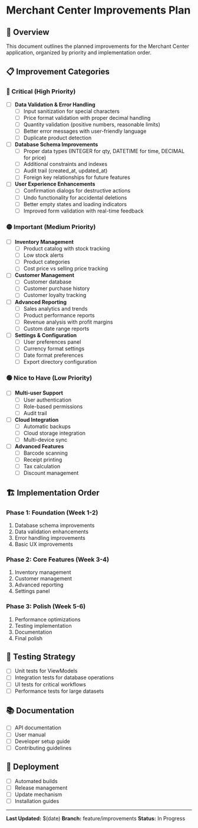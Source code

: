 # Merchant Center Improvements Plan

## 🎯 Overview
This document outlines the planned improvements for the Merchant Center application, organized by priority and implementation order.

## 📋 Improvement Categories

### 🔴 Critical (High Priority)
- [ ] **Data Validation & Error Handling**
  - [ ] Input sanitization for special characters
  - [ ] Price format validation with proper decimal handling
  - [ ] Quantity validation (positive numbers, reasonable limits)
  - [ ] Better error messages with user-friendly language
  - [ ] Duplicate product detection

- [ ] **Database Schema Improvements**
  - [ ] Proper data types (INTEGER for qty, DATETIME for time, DECIMAL for price)
  - [ ] Additional constraints and indexes
  - [ ] Audit trail (created_at, updated_at)
  - [ ] Foreign key relationships for future features

- [ ] **User Experience Enhancements**
  - [ ] Confirmation dialogs for destructive actions
  - [ ] Undo functionality for accidental deletions
  - [ ] Better empty states and loading indicators
  - [ ] Improved form validation with real-time feedback

### 🟡 Important (Medium Priority)
- [ ] **Inventory Management**
  - [ ] Product catalog with stock tracking
  - [ ] Low stock alerts
  - [ ] Product categories
  - [ ] Cost price vs selling price tracking

- [ ] **Customer Management**
  - [ ] Customer database
  - [ ] Customer purchase history
  - [ ] Customer loyalty tracking

- [ ] **Advanced Reporting**
  - [ ] Sales analytics and trends
  - [ ] Product performance reports
  - [ ] Revenue analysis with profit margins
  - [ ] Custom date range reports

- [ ] **Settings & Configuration**
  - [ ] User preferences panel
  - [ ] Currency format settings
  - [ ] Date format preferences
  - [ ] Export directory configuration

### 🟢 Nice to Have (Low Priority)
- [ ] **Multi-user Support**
  - [ ] User authentication
  - [ ] Role-based permissions
  - [ ] Audit trail

- [ ] **Cloud Integration**
  - [ ] Automatic backups
  - [ ] Cloud storage integration
  - [ ] Multi-device sync

- [ ] **Advanced Features**
  - [ ] Barcode scanning
  - [ ] Receipt printing
  - [ ] Tax calculation
  - [ ] Discount management

## 🏗️ Implementation Order

### Phase 1: Foundation (Week 1-2)
1. Database schema improvements
2. Data validation enhancements
3. Error handling improvements
4. Basic UX improvements

### Phase 2: Core Features (Week 3-4)
1. Inventory management
2. Customer management
3. Advanced reporting
4. Settings panel

### Phase 3: Polish (Week 5-6)
1. Performance optimizations
2. Testing implementation
3. Documentation
4. Final polish

## 🧪 Testing Strategy
- [ ] Unit tests for ViewModels
- [ ] Integration tests for database operations
- [ ] UI tests for critical workflows
- [ ] Performance tests for large datasets

## 📚 Documentation
- [ ] API documentation
- [ ] User manual
- [ ] Developer setup guide
- [ ] Contributing guidelines

## 🚀 Deployment
- [ ] Automated builds
- [ ] Release management
- [ ] Update mechanism
- [ ] Installation guides

---

**Last Updated:** $(date)
**Branch:** feature/improvements
**Status:** In Progress 